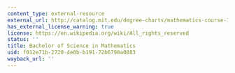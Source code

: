 ```yaml
---
content_type: external-resource
external_url: http://catalog.mit.edu/degree-charts/mathematics-course-18/
has_external_license_warning: true
license: https://en.wikipedia.org/wiki/All_rights_reserved
status: ''
title: Bachelor of Science in Mathematics
uid: f012e71b-2720-4e0b-b191-72b6790a0883
wayback_url: ''
---
```


